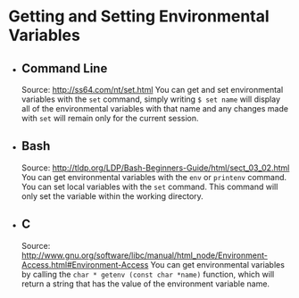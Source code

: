 Getting and Setting Environmental Variables
===========================================
* Command Line
  ------------
	Source: http://ss64.com/nt/set.html
	You can get and set environmental variables with the `set` command, simply writing `$ set name` will display all of the environmental variables with that name and any changes made with `set` will remain only for the current session.
* Bash
  ----
	Source: http://tldp.org/LDP/Bash-Beginners-Guide/html/sect_03_02.html
	You can get environmental variables with the `env` or `printenv` command.
	You can set local variables with the `set` command. This command will only set the variable within the working directory.
* C
  -
	Source: http://www.gnu.org/software/libc/manual/html_node/Environment-Access.html#Environment-Access
	You can get environmental variables by calling the `char * getenv (const char *name)` function, which will return a string that has the value of the environment variable name.
